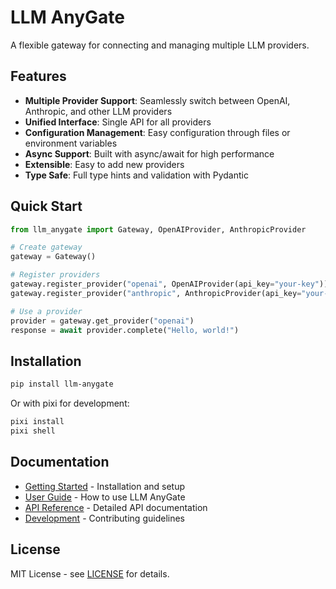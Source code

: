 # LLM AnyGate

A flexible gateway for connecting and managing multiple LLM providers.

## Features

- **Multiple Provider Support**: Seamlessly switch between OpenAI, Anthropic, and other LLM providers
- **Unified Interface**: Single API for all providers
- **Configuration Management**: Easy configuration through files or environment variables
- **Async Support**: Built with async/await for high performance
- **Extensible**: Easy to add new providers
- **Type Safe**: Full type hints and validation with Pydantic

## Quick Start

```python
from llm_anygate import Gateway, OpenAIProvider, AnthropicProvider

# Create gateway
gateway = Gateway()

# Register providers
gateway.register_provider("openai", OpenAIProvider(api_key="your-key"))
gateway.register_provider("anthropic", AnthropicProvider(api_key="your-key"))

# Use a provider
provider = gateway.get_provider("openai")
response = await provider.complete("Hello, world!")
```

## Installation

```bash
pip install llm-anygate
```

Or with pixi for development:

```bash
pixi install
pixi shell
```

## Documentation

- [Getting Started](getting-started/installation.md) - Installation and setup
- [User Guide](guide/basic-usage.md) - How to use LLM AnyGate
- [API Reference](api/gateway.md) - Detailed API documentation
- [Development](development/contributing.md) - Contributing guidelines

## License

MIT License - see [LICENSE](https://github.com/igamenovoer/llm-anygate/blob/main/LICENSE) for details.